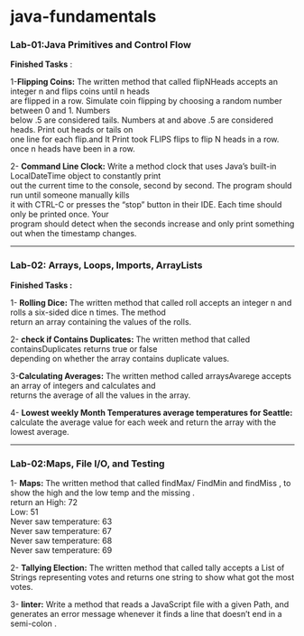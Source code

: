 # java-fundamentals <br>

### Lab-01:Java Primitives and Control Flow <br>
**Finished Tasks** :<br>

1-**Flipping Coins:** The written method that called flipNHeads  accepts an integer n and flips coins until n heads<br> are flipped in a row. Simulate coin flipping by choosing a random number between 0 and 1. Numbers <br>below .5 are considered tails. Numbers at and above .5 are considered heads. Print out heads or tails on <br>one line for each flip.and It Print took FLIPS flips to flip N heads in a row. once n heads have been in a row.<br>

2- **Command Line Clock:** Write a method clock that uses Java’s built-in LocalDateTime object to constantly print <br>out the current time to the console, second by second. The program should run until someone manually kills <br>it with CTRL-C or presses the “stop” button in their IDE. Each time should only be printed once. Your <br>program should detect when the seconds increase and only print something out when the timestamp changes.<br>



<hr>

### Lab-02: Arrays, Loops, Imports, ArrayLists<br>

**Finished Tasks :**<br>

1- **Rolling Dice:** The written method that called roll  accepts an integer n and rolls a six-sided dice n times. The method  <br>return an array containing the values of the rolls.<br>

2- **check if Contains Duplicates:** The written method that called containsDuplicates  returns true or false <br>depending on whether the array contains duplicate values.<br>

3-**Calculating Averages:** The written method called arraysAvarege accepts an array of integers and calculates and <br>returns the average of all the values in the array.<br>

4- **Lowest weekly Month Temperatures average temperatures for Seattle:** calculate the average value for each week and return the array with the lowest average.

<hr>

### Lab-02:Maps, File I/O, and Testing<br>

1- **Maps:** The written method that called findMax/ FindMin and findMiss , to show the high and the low temp and the missing .  <br>
return an High: 72<br>
Low: 51<br>
Never saw temperature: 63<br>
Never saw temperature: 67<br>
Never saw temperature: 68<br>
Never saw temperature: 69<br>

2- **Tallying Election:** The written method that called tally  accepts a List of Strings representing votes and returns one string to show what got the most votes.<br>

3- **linter:** Write a method that reads a JavaScript file with a given Path, and generates an error message whenever it finds a line that doesn’t end in a semi-colon .<br>

